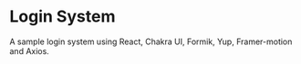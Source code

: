 # Login System

A sample login system using React, Chakra UI, Formik, Yup, Framer-motion and Axios.
